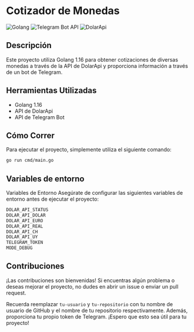 # Cotizador de Monedas

![Golang](https://img.shields.io/badge/Golang-1.16-blue?style=flat-square&logo=go)
![Telegram Bot API](https://img.shields.io/badge/Telegram%20Bot%20API-Latest-blue?style=flat-square&logo=telegram)
![DolarApi](https://img.shields.io/badge/DolarApi-Latest-blue?style=flat-square)

## Descripción

Este proyecto utiliza Golang 1.16 para obtener cotizaciones de diversas monedas a través de la API de DolarApi y proporciona información a través de un bot de Telegram.

## Herramientas Utilizadas

- Golang 1.16
- API de DolarApi
- API de Telegram Bot


## Cómo Correr

Para ejecutar el proyecto, simplemente utiliza el siguiente comando:

```bash
go run cmd/main.go
```

## Variables de entorno
Variables de Entorno
Asegúrate de configurar las siguientes variables de entorno antes de ejecutar el proyecto:

```bash
DOLAR_API_STATUS
DOLAR_API_DOLAR
DOLAR_API_EURO
DOLAR_API_REAL
DOLAR_API_CH
DOLAR_API_UY
TELEGRAM_TOKEN
MODE_DEBUG
```

## Contribuciones
¡Las contribuciones son bienvenidas! Si encuentras algún problema o deseas mejorar el proyecto, no dudes en abrir un issue o enviar un pull request.

Recuerda reemplazar `tu-usuario` y `tu-repositorio` con tu nombre de usuario de GitHub y el nombre de tu repositorio respectivamente. Además, proporciona tu propio token de Telegram. ¡Espero que esto sea útil para tu proyecto!
